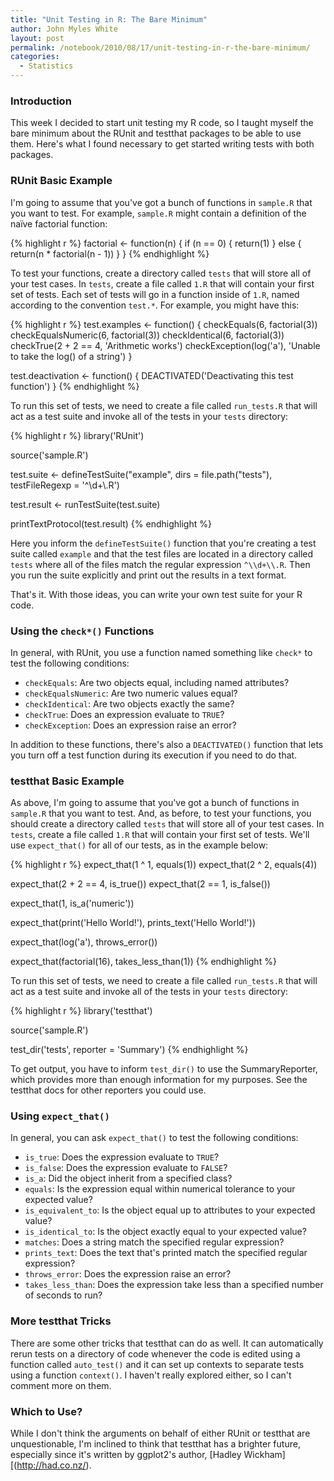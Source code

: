 ```yaml
---
title: "Unit Testing in R: The Bare Minimum"
author: John Myles White
layout: post
permalink: /notebook/2010/08/17/unit-testing-in-r-the-bare-minimum/
categories:
  - Statistics
---
```


### Introduction

This week I decided to start unit testing my R code, so I taught myself the bare minimum about the RUnit and testthat packages to be able to use them. Here's what I found necessary to get started writing tests with both packages.

### RUnit Basic Example

I'm going to assume that you've got a bunch of functions in `sample.R` that you want to test. For example, `sample.R` might contain a definition of the naïve factorial function:

{% highlight r %}
factorial <- function(n)
{
  if (n == 0)
  {
    return(1)
  }
  else
  {
    return(n * factorial(n - 1))
  }
}
{% endhighlight %}

To test your functions, create a directory called `tests` that will store all of your test cases. In `tests`, create a file called `1.R` that will contain your first set of tests. Each set of tests will go in a function inside of `1.R`, named according to the convention `test.*`. For example, you might have this:

{% highlight r %}
test.examples <- function()
{
  checkEquals(6, factorial(3))
  checkEqualsNumeric(6, factorial(3))
  checkIdentical(6, factorial(3))
  checkTrue(2 + 2 == 4, 'Arithmetic works')
  checkException(log('a'), 'Unable to take the log() of a string')
}

test.deactivation <- function()
{
  DEACTIVATED('Deactivating this test function')
}
{% endhighlight %}

To run this set of tests, we need to create a file called `run_tests.R` that will act as a test suite and invoke all of the tests in your `tests` directory:

{% highlight r %}
library('RUnit')

source('sample.R')

test.suite <- defineTestSuite("example",
                              dirs = file.path("tests"),
                              testFileRegexp = '^\\d+\\.R')

test.result <- runTestSuite(test.suite)

printTextProtocol(test.result)
{% endhighlight %}

Here you inform the `defineTestSuite()` function that you're creating a test suite called `example` and that the test files are located in a directory called `tests` where all of the files match the regular expression `^\\d+\\.R`. Then you run the suite explicitly and print out the results in a text format.

That's it. With those ideas, you can write your own test suite for your R code.

### Using the `check*()` Functions 

In general, with RUnit, you use a function named something like `check*` to test the following conditions:

* `checkEquals`: Are two objects equal, including named attributes?
* `checkEqualsNumeric`: Are two numeric values equal?
* `checkIdentical`: Are two objects exactly the same?
* `checkTrue`: Does an expression evaluate to `TRUE`?
* `checkException`: Does an expression raise an error?

In addition to these functions, there's also a `DEACTIVATED()` function that lets you turn off a test function during its execution if you need to do that.

### testthat Basic Example

As above, I'm going to assume that you've got a bunch of functions in `sample.R` that you want to test. And, as before, to test your functions, you should create a directory called `tests` that will store all of your test cases. In `tests`, create a file called `1.R` that will contain your first set of tests. We'll use `expect_that()` for all of our tests, as in the example below:

{% highlight r %}
expect_that(1 ^ 1, equals(1))
expect_that(2 ^ 2, equals(4))

expect_that(2 + 2 == 4, is_true())
expect_that(2 == 1, is_false())

expect_that(1, is_a('numeric'))

expect_that(print('Hello World!'), prints_text('Hello World!'))

expect_that(log('a'), throws_error())

expect_that(factorial(16), takes_less_than(1))
{% endhighlight %}

To run this set of tests, we need to create a file called `run_tests.R` that will act as a test suite and invoke all of the tests in your `tests` directory:

{% highlight r %}
library('testthat')

source('sample.R')

test_dir('tests', reporter = 'Summary')
{% endhighlight %}

To get output, you have to inform `test_dir()` to use the SummaryReporter, which provides more than enough information for my purposes. See the testthat docs for other reporters you could use.

### Using `expect_that()`

In general, you can ask `expect_that()` to test the following conditions:

* `is_true`: Does the expression evaluate to `TRUE`?
* `is_false`: Does the expression evaluate to `FALSE`?
* `is_a`: Did the object inherit from a specified class?
* `equals`: Is the expression equal within numerical tolerance to your expected value?
* `is_equivalent_to`: Is the object equal up to attributes to your expected value?
* `is_identical_to`: Is the object exactly equal to your expected value?
* `matches`: Does a string match the specified regular expression?
* `prints_text`: Does the text that's printed match the specified regular expression?
* `throws_error`: Does the expression raise an error?
* `takes_less_than`: Does the expression take less than a specified number of seconds to run?

### More testthat Tricks

There are some other tricks that testthat can do as well. It can automatically rerun tests on a directory of code whenever the code is edited using a function called `auto_test()` and it can set up contexts to separate tests using a function `context()`. I haven't really explored either, so I can't comment more on them.

### Which to Use?

While I don't think the arguments on behalf of either RUnit or testthat are unquestionable, I'm inclined to think that testthat has a brighter future, especially since it's written by ggplot2's author, [Hadley Wickham][(http://had.co.nz/).
